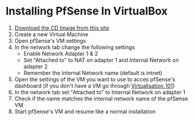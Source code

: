 # Installing PfSense In VirtualBox
1. [Download the CD Image from this site](https://www.pfsense.org/download/)
2. Create a new Virtual Machine
3. Open pfSense's VM settings
4. In the network tab change the following settings
    * Enable Network Adapter 1 & 2
    * Set "Attached to" to NAT on adapter 1 and Internal Network on adapter 2
    * Remember the Internal Network name (default is intnet)
5. Open the settings of the VM you want to use to acces pfSense's dashboard (if you don't have a VM go through [Virtualisation 101](https://github.com/Opensource-Academy/virtualisation/blob/master/101_virtual_machines_with_virtual_box_and_xubuntu.md))
6. In the network tab set "Attached to" to Internal Network on adapter 1
7. Check if the name matches the internal network name of the pfSense VM
8. Start pfSense's VM and resume like a normal installation
